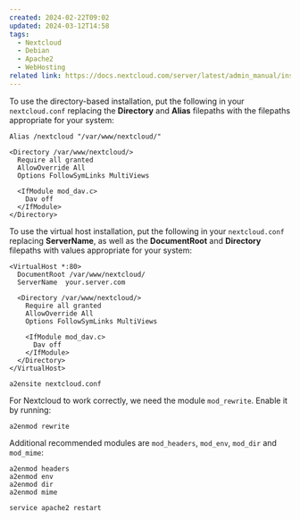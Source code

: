 ```yaml
---
created: 2024-02-22T09:02
updated: 2024-03-12T14:58
tags:
  - Nextcloud
  - Debian
  - Apache2
  - WebHosting
related link: https://docs.nextcloud.com/server/latest/admin_manual/installation/source_installation.html#apache-web-server-configuration
---
```

To use the directory-based installation, put the following in your `nextcloud.conf` replacing the **Directory** and **Alias** filepaths with the filepaths appropriate for your system:

```apacheconf
Alias /nextcloud "/var/www/nextcloud/"

<Directory /var/www/nextcloud/>
  Require all granted
  AllowOverride All
  Options FollowSymLinks MultiViews

  <IfModule mod_dav.c>
    Dav off
  </IfModule>
</Directory>
```

To use the virtual host installation, put the following in your `nextcloud.conf` replacing **ServerName**, as well as the **DocumentRoot** and **Directory** filepaths with values appropriate for your system:

```apacheconf
<VirtualHost *:80>
  DocumentRoot /var/www/nextcloud/
  ServerName  your.server.com

  <Directory /var/www/nextcloud/>
    Require all granted
    AllowOverride All
    Options FollowSymLinks MultiViews

    <IfModule mod_dav.c>
      Dav off
    </IfModule>
  </Directory>
</VirtualHost>
```

```shell
a2ensite nextcloud.conf
```

For Nextcloud to work correctly, we need the module `mod_rewrite`. Enable it by running:

```shell
a2enmod rewrite
```

Additional recommended modules are `mod_headers`, `mod_env`, `mod_dir` and `mod_mime`:

```shell
a2enmod headers
a2enmod env
a2enmod dir
a2enmod mime
```

```shell
service apache2 restart
```

